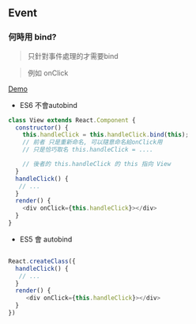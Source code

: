 ## Event

### 何時用 bind?

> 只針對事件處理的才需要bind

> 例如 onClick

[Demo](https://jsfiddle.net/Laxqmuyu/)

* ES6 不會autobind

```js
class View extends React.Component {
  constructor() {
    this.handleClick = this.handleClick.bind(this); 
    // 前者 只是重新命名, 可以隨意命名給onClick用
    // 只是恰巧取名 this.handleClick = ....

    // 後者的 this.handleClick 的 this 指向 View 
  }
  handleClick() {
   // ...
  }
  render() {
    <div onClick={this.handleClick}></div>
  }
}
```


* ES5 會 autobind

```js

React.createClass({
  handleClick() {
   // ...
  }
  render() {
     <div onClick={this.handleClick}></div>
  }
})


```
